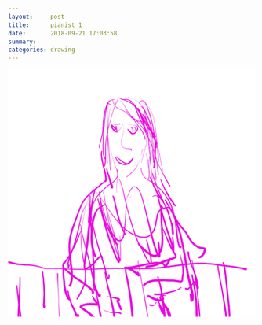 ```yaml
---
layout:     post
title:      pianist 1
date:       2018-09-21 17:03:58
summary:    
categories: drawing
---
```

![pianist 1](/images/diary/pianist-1.png "I love that vigor.")
